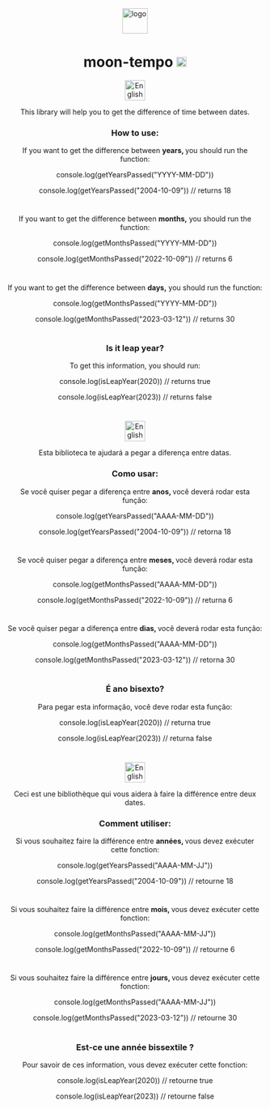 <div align="center">

<img src="https://cdn.discordapp.com/attachments/1049058606181535795/1095451352378908782/moontempo_logo.png" width="50" alt="logo">

# moon-tempo <img src="https://upload.wikimedia.org/wikipedia/commons/thumb/6/6a/JavaScript-logo.png/800px-JavaScript-logo.png" alt="Javascript" width="20">

<img src="https://cdn-icons-png.flaticon.com/512/8281/8281549.png" alt="English" width="40">
<p>This library will help you to get the difference of time between dates.</p>

### How to use:

<p>If you want to get the difference between <strong>years, </strong> you should run the function:</p>
<p>console.log(getYearsPassed("YYYY-MM-DD"))</p>
<p>console.log(getYearsPassed("2004-10-09")) // returns 18 </p>

#

<p>If you want to get the difference between <strong>months,</strong> you should run the function:</p>
<p>console.log(getMonthsPassed("YYYY-MM-DD"))</p>
<p>console.log(getMonthsPassed("2022-10-09")) // returns 6 </p>

#

<p>If you want to get the difference between <strong>days,</strong> you should run the function:</p>
<p>console.log(getMonthsPassed("YYYY-MM-DD"))</p>
<p>console.log(getMonthsPassed("2023-03-12")) // returns 30 </p>

#

### Is it leap year?

<p>To get this information, you should run:</p>
<p>console.log(isLeapYear(2020)) // returns true</p>
<p>console.log(isLeapYear(2023)) // returns false</p>

#

<img src="https://cdn-icons-png.flaticon.com/512/4087/4087479.png" alt="English" width="40">

<p>Esta biblioteca te ajudará a pegar a diferença entre datas.</p>

### Como usar:

<p>Se você quiser pegar a diferença entre <strong>anos, </strong> você deverá rodar esta função:</p>
<p>console.log(getYearsPassed("AAAA-MM-DD"))</p>
<p>console.log(getYearsPassed("2004-10-09")) // retorna 18 </p>

#

<p>Se você quiser pegar a diferença entre <strong>meses, </strong> você deverá rodar esta função:</p>
<p>console.log(getMonthsPassed("AAAA-MM-DD"))</p>
<p>console.log(getMonthsPassed("2022-10-09")) // returna 6 </p>

#

<p>Se você quiser pegar a diferença entre <strong>dias, </strong> você deverá rodar esta função:</p>
<p>console.log(getMonthsPassed("AAAA-MM-DD"))</p>
<p>console.log(getMonthsPassed("2023-03-12")) // retorna 30 </p>

#

### É ano bisexto?

<p>Para pegar esta informação, você deve rodar esta função:</p>
<p>console.log(isLeapYear(2020)) // returna true</p>
<p>console.log(isLeapYear(2023)) // returna false</p>

#

<img src="https://cdn-icons-png.flaticon.com/512/330/330490.png" alt="English" width="40">

<p>Ceci est une bibliothèque qui vous aidera à faire la différence entre deux dates.</p>

### Comment utiliser:

<p>Si vous souhaitez faire la différence entre <strong>années, </strong>vous devez exécuter cette fonction:</p>
<p>console.log(getYearsPassed("AAAA-MM-JJ"))</p>
<p>console.log(getYearsPassed("2004-10-09")) // retourne 18 </p>

#

<p>Si vous souhaitez faire la différence entre <strong>mois, </strong>vous devez exécuter cette fonction:</p>
<p>console.log(getMonthsPassed("AAAA-MM-JJ"))</p>
<p>console.log(getMonthsPassed("2022-10-09")) // retourne 6 </p>

#

<p>Si vous souhaitez faire la différence entre <strong>jours, </strong>vous devez exécuter cette fonction:</p>
<p>console.log(getMonthsPassed("AAAA-MM-JJ"))</p>
<p>console.log(getMonthsPassed("2023-03-12")) // retourne 30 </p>

#

### Est-ce une année bissextile ?

<p>Pour savoir de ces information, vous devez exécuter cette fonction:</p>
<p>console.log(isLeapYear(2020)) // retourne true</p>
<p>console.log(isLeapYear(2023)) // retourne false</p>

#

</div>
